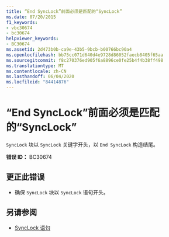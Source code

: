 ```yaml
---
title: “End SyncLock”前面必须是匹配的“SyncLock”
ms.date: 07/20/2015
f1_keywords:
- vbc30674
- bc30674
helpviewer_keywords:
- BC30674
ms.assetid: 2d473b0b-ca9e-43b5-9bcb-b00766bc90a4
ms.openlocfilehash: bb75cc071d640d4e9728d86052faecb8405f65aa
ms.sourcegitcommit: f8c270376ed905f6a8896ce0fe25b4f4b38ff498
ms.translationtype: MT
ms.contentlocale: zh-CN
ms.lasthandoff: 06/04/2020
ms.locfileid: "84414876"
---
```

# <a name="end-synclock-must-be-preceded-by-a-matching-synclock"></a>“End SyncLock”前面必须是匹配的“SyncLock”
`SyncLock` 块以 `SyncLock` 关键字开头，以 `End SyncLock` 构造结尾。  
  
 **错误 ID：** BC30674  
  
## <a name="to-correct-this-error"></a>更正此错误  
  
- 确保 `SyncLock` 块以 `SyncLock` 语句开头。  
  
## <a name="see-also"></a>另请参阅

- [SyncLock 语句](../language-reference/statements/synclock-statement.md)
